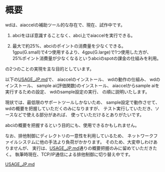 # 概要

wdは、aiaccelの補助ツール的な存在で、現在、試作中です。

1. abciをほぼ意識することなく、abci上でaiaccelを実行できる。
   
2. 最大で約25%、abciのポイントの消費量を少なくできる。  
1gpu(G.small)で4つ使用するより、4gpu(G.large)で1つ使用した方が、
25%ポイント消費量が少なくなるというabciのspotの課金の仕組みを利用。

の2つのことの実現を主な目的としています。

以下の[USAGE_JP.md][USAGE_JP.md]で、
aiaccelのインストール、
wdの動作の仕組み、
wdのインストール、
sample ai(評価関数)のインストール、
aiaccelからsample aiを実行するための設定、
wdのsample設定の実行、
の順に説明いたします。

現状では、最低限のサポートツールしかないため、
sample設定で動作させて、
wdの概要を把握していただくのみになりますが、
テスト実行していただき、ソースなどで使える部分があれば、
使っていただけるとありがたいです。

abciの概要を把握するという目的にも、使用できるかもしれません。

なお、排他制御にディレクトリの一意性を利用しているため、
ネットワークファイルシステムに他の手法より負荷がかかります。
そのため、大変申しわけありませんが、
実行は、[USAGE_JP.md][USAGE_JP.md]通りの概要把握のみに留めていただきたく。
執筆時現在、TCP/IP通信による排他制御に切り替え中です。

[USAGE_JP.md][USAGE_JP.md]

[USAGE_JP.md]:USAGE_JP.md
